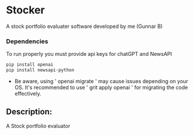 # Stocker
A stock portfolio evaluater software developed by me (Gunnar B)

### Dependencies
To run properly you must provide api keys for chatGPT and NewsAPI
```bash
pip install openai
pip install newsapi-python
```
- Be aware, using ' openai migrate ' may cause issues depending on your OS. 
It's recommended to use ' grit apply openai ' for migrating the code effectively.




## Description:
A Stock portfolio evaluator 
